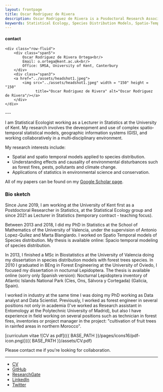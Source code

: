 ```yaml
---
layout: frontpage
title: Oscar Rodriguez de Rivera
description: Oscar Rodriguez de Rivera is a Posdoctoral Research Associate at SE@K at the University of Kent.
keywords: Statistical Ecology, Species Distribution Models, Spatio-Temporal Models, Spatial statistics, Applied Statistics
---
```


<div class="container">
<h4><a name="contact"></a>contact</h4>

    <div class="row-fluid">
        <div class="span5">
            Oscar Rodriguez de Rivera Ortega<br/>
            Email: o.ortega@kent.ac.uk<br/>
            Office: SMSA, University of Kent, Canterbury
        </div>
        <div class="span3">
        <a href="../assets/headshot1.jpeg">
            <img src="../assets/headshot1.jpeg" width = "150" height = "150"
                  title="Oscar Rodriguez de Rivera" alt="Oscar Rodriguez de Rivera"/></a>
        </div>
    </div>
</div>
---

I am Statistical Ecologist working as a Lecturer in Statistics at the University of Kent. My research involves the deveopment and use of complex spatio‐temporal statistical models, geographic information systems (GIS), and working collaboratively in a multi‐disciplinary environment.

My research interests include:

- Spatial and spatio temporal models applied to species distribution.
- Understanding effects and causality of environmental disturbances such as forest fires, pests, pollutants and climate change.
- Applications of statistics in environmental science and conservation.

All of my papers can be found on my [Google Scholar page](https://scholar.google.com/citations?user=kttZf6oAAAAJ&hl=en).


### Bio sketch

Since June 2019, I am working at the University of Kent first as a Postdoctoral Researcher in Statistics, at the Statistical Ecology group and since 2021 as Lecturer in Statistics (temporary contract - teaching focus).

Between 2013 and 2018, I did my PhD in Statistics at the School of Mathematics of the University of Valencia, under the supervision of Antonio Lopez-Quilez and Marta Blangiardo. I worked on Spatio Temporal models of Species distribution. My thesis is available online: Spacio temporal modeling of species distribution.

In 2013, I finished a MSc in Biostatistics at the University of Valencia doing my dissertation in species distribution models with forest trees species. In 2010 I graduated in BEng in Forest Engineering at the University of Oviedo, I focused my dissertation in nocturnal Lepidoptera. The thesis is available online (sorry only Spanish version): Nocturnal Lepidoptera inventory of Atlantic Islands National Park (Cíes, Ons, Sálvora y Cortegada) (Galicia, Spain). 

I worked in industry at the same time I was doing my PhD working as Data analyst and Data Scientist. Previously, I worked as forest engineer in several positions not only in academia (I've worked as Research assistant in Entomology at the Polytechnic University of Madrid), but also I have experience in field working on several positions such as technician in forest fires, inventories or project manager in the project: "cultivation of fruit trees in rainfed areas in northern Morocco".

[curriculum vitae ![CV as pdf]({{ BASE_PATH }}/pages/icons16/pdf-icon.png)]({{ BASE_PATH }}/assets/CV.pdf)<br/>


Please contact me if you're looking for collaboration.

---




<div class="navbar">
  <div class="navbar-inner">
      <ul class="nav">
          <li><a href="{{ BASE_PATH }}/assets/CV.pdf">CV</a></li>
          <li><a href="https://github.com/orrortega">GitHub</a></li>
          <li><a href="https://www.researchgate.net/profile/Oscar_Rodriguez_De_Rivera2">ResearchGate</a></li>
          <li><a href="https://www.linkedin.com/in/oscarrodriguezderivera/">LinkedIn</a></li>
          <li><a href="https://twitter.com/orrortega">Twitter</a></li>
      </ul>
  </div>
</div>
